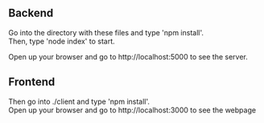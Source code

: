 ## Backend

Go into the directory with these files and type 'npm install'.\
Then, type 'node index' to start.

Open up your browser and go to http://localhost:5000 to see the server.

## Frontend

Then go into ./client and type 'npm install'.\
Open up your browser and go to http://localhost:3000 to see the webpage
